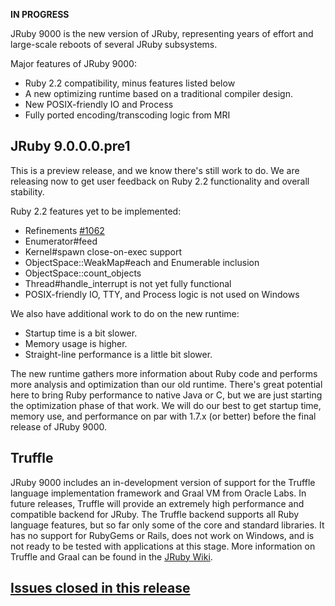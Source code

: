 **IN PROGRESS**

JRuby 9000 is the new version of JRuby, representing years of effort and large-scale reboots of several JRuby subsystems.

Major features of JRuby 9000:

* Ruby 2.2 compatibility, minus features listed below
* A new optimizing runtime based on a traditional compiler design.
* New POSIX-friendly IO and Process
* Fully ported encoding/transcoding logic from MRI

## JRuby 9.0.0.0.pre1

This is a preview release, and we know there's still work to do. We are releasing now to get user feedback on Ruby 2.2 functionality and overall stability. 

Ruby 2.2 features yet to be implemented:

* Refinements [#1062](https://github.com/jruby/jruby/issues/1062)
* Enumerator#feed
* Kernel#spawn close-on-exec support
* ObjectSpace::WeakMap#each and Enumerable inclusion
* ObjectSpace::count_objects
* Thread#handle_interrupt is not yet fully functional
* POSIX-friendly IO, TTY, and Process logic is not used on Windows

We also have additional work to do on the new runtime:

* Startup time is a bit slower.
* Memory usage is higher.
* Straight-line performance is a little bit slower.

The new runtime gathers more information about Ruby code and performs more analysis and optimization than our old runtime. There's great potential here to bring Ruby performance to native Java or C, but we are just starting the optimization phase of that work. We will do our best to get startup time, memory use, and performance on par with 1.7.x (or better) before the final release of JRuby 9000.

## Truffle

JRuby 9000 includes an in-development version of support for the Truffle language implementation framework and Graal VM from Oracle Labs. In future releases, Truffle will provide an extremely high performance and compatible backend for JRuby. The Truffle backend supports all Ruby language features, but so far only some of the core and standard libraries. It has no support for RubyGems or Rails, does not work on Windows, and is not ready to be tested with applications at this stage. More information on Truffle and Graal can be found in the [JRuby Wiki](https://github.com/jruby/jruby/wiki/Truffle).

## [Issues closed in this release](https://github.com/jruby/jruby/milestones/JRuby%209.0.0.0-pre1)